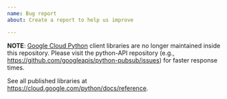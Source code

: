 ```yaml
---
name: Bug report
about: Create a report to help us improve

---
```


**NOTE**: [Google Cloud Python](https://cloud.google.com/python/docs/reference) client libraries are no longer maintained inside this repository. Please visit the python-API repository (e.g., https://github.com/googleapis/python-pubsub/issues) for faster response times.

See all published libraries at https://cloud.google.com/python/docs/reference.